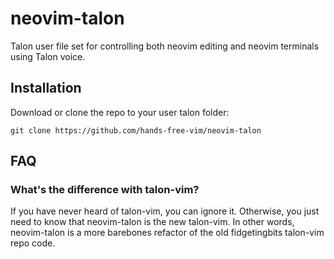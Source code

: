 # neovim-talon

Talon user file set for controlling both neovim editing and neovim terminals using Talon voice.

## Installation

Download or clone the repo to your user talon folder:

```
git clone https://github.com/hands-free-vim/neovim-talon
```

## FAQ

### What's the difference with talon-vim?

If you have never heard of talon-vim, you can ignore it. Otherwise, you just need to know that neovim-talon is the new talon-vim. In other words, neovim-talon is a more barebones refactor of the old fidgetingbits talon-vim repo code.
